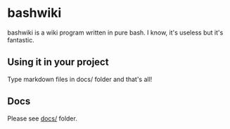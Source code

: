 # bashwiki

bashwiki is a wiki program written in pure bash. I know, it's useless but it's fantastic.

## Using it in your project

Type markdown files in docs/ folder and that's all!

## Docs

Please see [docs/](./docs) folder.
